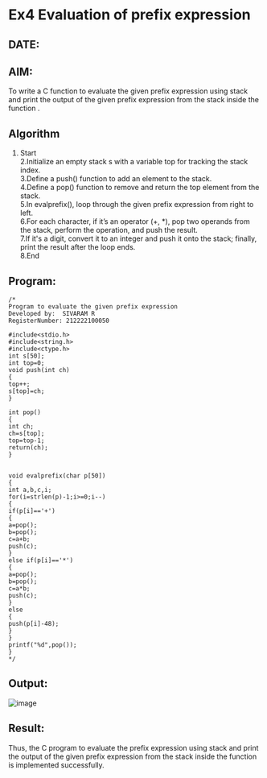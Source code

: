 # Ex4 Evaluation of prefix expression
## DATE:
## AIM:
To write a C function to evaluate the given prefix expression using stack and print the output of the given prefix expression from the stack inside the function . 

## Algorithm
1. Start                                            
2.Initialize an empty stack s with a variable top for tracking the stack index.                                 
3.Define a push() function to add an element to the stack.                                    
4.Define a pop() function to remove and return the top element from the stack.                                  
5.In evalprefix(), loop through the given prefix expression from right to left.                               
6.For each character, if it’s an operator (+, *), pop two operands from the stack, perform the operation, and push the result.                                 
7.If it's a digit, convert it to an integer and push it onto the stack; finally, print the result after the loop ends.                                    
8.End  

## Program:
```
/*
Program to evaluate the given prefix expression
Developed by:  SIVARAM R
RegisterNumber: 212222100050

#include<stdio.h> 
#include<string.h> 
#include<ctype.h> 
int s[50]; 
int top=0; 
void push(int ch) 
{ 
top++; 
s[top]=ch; 
} 
 
int pop() 
{ 
int ch; 
ch=s[top]; 
top=top-1; 
return(ch); 
} 
  
  
void evalprefix(char p[50]) 
{ 
int a,b,c,i; 
for(i=strlen(p)-1;i>=0;i--) 
{ 
if(p[i]=='+') 
{ 
a=pop(); 
b=pop(); 
c=a+b; 
push(c); 
} 
else if(p[i]=='*') 
{ 
a=pop(); 
b=pop(); 
c=a*b; 
push(c); 
} 
else 
{ 
push(p[i]-48); 
} 
} 
printf("%d",pop()); 
} 
*/
```

## Output:

![image](https://github.com/user-attachments/assets/c2863f62-6d17-4b34-a202-2dc259e837dd)


## Result:
Thus, the C program to evaluate the prefix expression using stack and print the output of the given prefix expression from the stack inside the function is implemented successfully.

